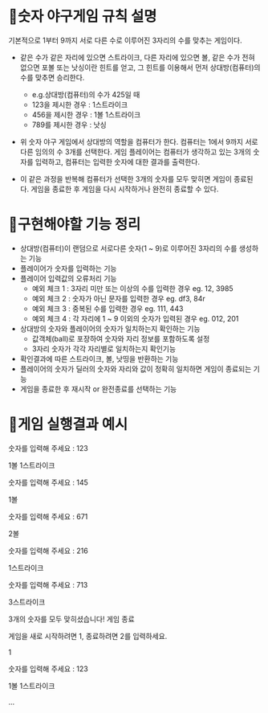 # 🥔숫자 야구게임 규칙 설명
기본적으로 1부터 9까지 서로 다른 수로 이루어진 3자리의 수를 맞추는 게임이다.

* 같은 수가 같은 자리에 있으면 스트라이크, 다른 자리에 있으면 볼, 같은 수가 전혀 없으면 
  포볼 또는 낫싱이란 힌트를 얻고, 그 힌트를 이용해서 먼저 상대방(컴퓨터)의 수를 맞추면 승리한다.
  * e.g.상대방(컴퓨터)의 수가 425일 때
  * 123을 제시한 경우 : 1스트라이크
  * 456을 제시한 경우 : 1볼 1스트라이크
  * 789를 제시한 경우 : 낫싱

* 위 숫자 야구 게임에서 상대방의 역할을 컴퓨터가 한다. 컴퓨터는 1에서 9까지 서로 다른 임의의 수 3개를 선택한다. 
  게임 플레이어는 컴퓨터가 생각하고 있는 3개의 숫자를 입력하고, 컴퓨터는 입력한 숫자에 대한 결과를 출력한다.

* 이 같은 과정을 반복해 컴퓨터가 선택한 3개의 숫자를 모두 맞히면 게임이 종료된다.
게임을 종료한 후 게임을 다시 시작하거나 완전히 종료할 수 있다.

# 🥔구현해야할 기능 정리

* 상대방(컴퓨터)이 랜덤으로 서로다른 숫자(1 ~ 9)로 이루어진 3자리의 수를 생성하는 기능
* 플레이어가 숫자를 입력하는 기능
* 플레이어 입력값의 오류처리 기능
    * 예외 체크 1 : 3자리 미만 또는 이상의 수를 입력한 경우 eg. 12, 3985
    * 예외 체크 2 : 숫자가 아닌 문자를 입력한 경우 eg. df3, 84r
    * 예외 체크 3 : 중복된 수를 입력한 경우 eg. 111, 443
    * 예외 체크 4 : 각 자리에 1 ~ 9 이외의 숫자가 입력된 경우 eg. 012, 201
* 상대방의 숫자와 플레이어의 숫자가 일치하는지 확인하는 기능
    * 값객체(ball)로 포장하여 숫자와 자리 정보를 포함하도록 설정
    * 3자리 숫자가 각각 자리별로 일치하는지 확인기능
* 확인결과에 따른 스트라이크, 볼, 낫띵을 반환하는 기능
* 플레이어의 숫자가 딜러의 숫자와 자리와 값이 정확히 일치하면 게임이 종료되는 기능
* 게임을 종료한 후 재시작 or 완전종료를 선택하는 기능

# 🥔게임 실행결과 예시

숫자를 입력해 주세요 : 123

1볼 1스트라이크

숫자를 입력해 주세요 : 145

1볼

숫자를 입력해 주세요 : 671

2볼

숫자를 입력해 주세요 : 216

1스트라이크

숫자를 입력해 주세요 : 713

3스트라이크

3개의 숫자를 모두 맞히셨습니다! 게임 종료

게임을 새로 시작하려면 1, 종료하려면 2를 입력하세요.

1

숫자를 입력해 주세요 : 123

1볼 1스트라이크

…

